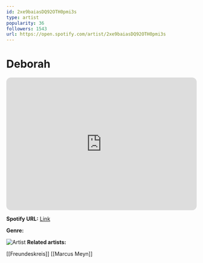 ```yaml
---
id: 2xe9baiasDQ92OTH0pmi3s
type: artist
popularity: 36
followers: 1543
url: https://open.spotify.com/artist/2xe9baiasDQ92OTH0pmi3s
---
```

# Deborah

<iframe style="border-radius:12px" src="https://open.spotify.com/embed/artist/2xe9baiasDQ92OTH0pmi3s" width="100%" height="352" frameBorder="0" allowfullscreen="" allow="autoplay; clipboard-write; encrypted-media; fullscreen; picture-in-picture" loading="lazy"></iframe>

**Spotify URL:** [Link](https://open.spotify.com/artist/2xe9baiasDQ92OTH0pmi3s)

**Genre:** 

![Artist](https://i.scdn.co/image/ab6761610000e5eb9ef7bccefedec8ff4f2a96b7)
**Related artists:**

[[Freundeskreis]]
[[Marcus Meyn]]
